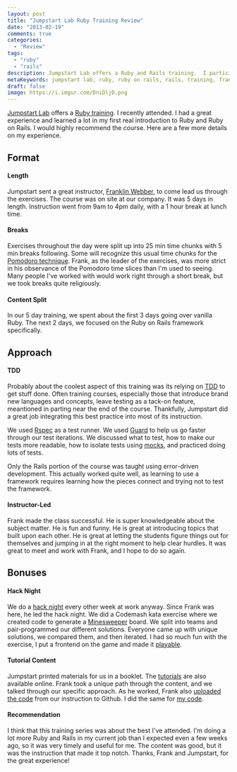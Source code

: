 ```yaml
---
layout: post
title: "Jumpstart Lab Ruby Training Review"
date: "2013-02-19"
comments: true
categories:
  - "Review"
tags:
  - "ruby"
  - "rails"
description: Jumpstart Lab offers a Ruby and Rails training.  I participated.  Here's what I thought.
metaKeywords: jumpstart lab, ruby, ruby on rails, rails, training, franklin webber
draft: false
image: https://i.imgur.com/DniDljD.png
---
```


[Jumpstart Lab](http://jumpstartlab.com/) offers a [Ruby training](http://www.jumpstartlab.com/courses/).  I recently attended.  I had a great experience and learned a lot in my first real introduction to Ruby and Ruby on Rails.  I would highly recommend the course.  Here are a few more details on my experience.

<!--more-->

## Format

#### Length

Jumpstart sent a great instructor, [Franklin Webber](https://twitter.com/franklinwebber), to come lead us through the exercises.  The course was on site at our company.  It was 5 days in length.  Instruction went from 9am to 4pm daily, with a 1 hour break at lunch time.

#### Breaks

Exercises throughout the day were split up into 25 min time chunks with 5 min breaks following.  Some will recognize this usual time chunks for the [Pomodoro technique](http://www.pomodorotechnique.com/).  Frank, as the leader of the exercises, was more strict in his observance of the Pomodoro time slices than I'm used to seeing.  Many people I've worked with would work right through a short break, but we took breaks quite religiously.

#### Content Split

In our 5 day training, we spent about the first 3 days going over vanilla Ruby.  The next 2 days, we focused on the Ruby on Rails framework specifically.

## Approach

#### TDD

Probably about the coolest aspect of this training was its relying on [TDD](http://en.wikipedia.org/wiki/Test-driven_development) to get stuff done.  Often training courses, especially those that introduce brand new languages and concepts, leave testing as a tack-on feature, meantioned in parting near the end of the course.  Thankfully, Jumpstart did a great job integrating this best practice into most of its instruction.  

We used [Rspec](https://www.relishapp.com/rspec) as a test runner.  We used [Guard](https://github.com/guard/guard) to help us go faster through our test iterations.  We discussed what to test, how to make our tests more readable, how to isolate tests using [mocks](https://relishapp.com/rspec/rspec-mocks/docs), and practiced doing lots of tests.  

Only the Rails portion of the course was taught using error-driven development.  This actually worked quite well, as learning to use a framework requires learning how the pieces connect and trying not to test the framework.

#### Instructor-Led

Frank made the class successful.  He is super knowledgeable about the subject matter.  He is fun and funny.  He is great at introducing topics that built upon each other.  He is great at letting the students figure things out for themselves and jumping in at the right moment to help clear hurdles.  It was great to meet and work with Frank, and I hope to do so again.

## Bonuses

#### Hack Night

We do a [hack night](http://tannerhack.eventbrite.com/) every other week at work anyway.  Since Frank was here, he led the hack night.  We did a Codemash kata exercise where we created code to generate a [Minesweeper](https://github.com/jaketrent/minesweeper) board.  We split into teams and pair-programmed our different solutions.  Everyone came up with unique solutions, we compared them, and then iterated.  I had so much fun with the exercise, I put a frontend on the game and made it [playable](http://minemopper.herokuapp.com).

#### Tutorial Content

Jumpstart printed materials for us in a booklet.  The [tutorials](http://tutorials.jumpstartlab.com) are also available online.  Frank took a unique path through the content, and we talked through our specific approach.  As he worked, Frank also [uploaded the code](https://github.com/burtlo/training-021113) from our instruction to Github.  I did the same for [my code](http://github.com/jaketrent/ruby-training).

#### Recommendation

I think that this training series was about the best I've attended.  I'm doing a lot more Ruby and Rails in my current job than I expected even a few weeks ago, so it was very timely and useful for me.  The content was good, but it was the instruction that made it top notch.  Thanks, Frank and Jumpstart, for the great experience!
